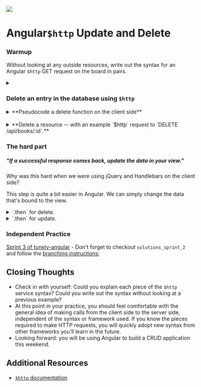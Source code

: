 <!--
Creator: Team, edits by Cory Fauver
Market: SF
-->

![](https://ga-dash.s3.amazonaws.com/production/assets/logo-9f88ae6c9c3871690e33280fcf557f33.png)

# Angular`$http` Update and Delete

### Warmup

Without looking at any outside resources, write out the syntax for an Angular `$http` GET request on the board in pairs.

<details><summary></summary>
```javascript
$http({
  method: 'GET',
  url: 'http://www.jonsnow-portfolio.com/api/projects'
}).then(successCallback, errorCallback);

function successCallback(response) {
  console.log('response for all projects:', response);
}
function errorCallback(error) {
  console.log('There was an error getting the data', error);
}
```
</details>

### Why is this important?
<!-- framing the "why" in big-picture/real world examples -->
![CRUD](http://2.bp.blogspot.com/-frXMwdxsUyg/VpwZAFmBcJI/AAAAAAAABK4/G6sBPW0qhg8/s1600/CRUD.png)

*This workshop is important because:*

Angular is built to help develop full CRUD apps. Update and delete are the more complex half of CRUD that require reflection on the DOM after it has been loaded. Practice is important to help you feel comfortable doing this work on your own.

### What are the objectives?
<!-- specific/measurable goal for students to achieve -->
*After this workshop, developers will be able to:*

- Make requests to update and delete data in the DB using `$http`.
- Successfully update and delete data in the view once we receive a success message from the DB.

### Where should we be now?
<!-- call out the skills that are prerequisites -->
*Before this workshop, developers should already be able to:*

- make update and delete requests using jQuery's `$.ajax()` function.
- using jQuery to adjust the DOM to reflect data returned from the server.


### Update a database using `$http`

<details>
  <summary>
  **Pseudocode an update function on the client side**
  </summary>
  1. Gather the proper resources to send the request
    1. Specify the proper endpoint on the API to update the proper resource.
    2. Select the proper data to send in this PUT request.
  3. Make the PUT request with all of the proper data.
  4. If a successful response comes back, update the data in your view.
  5. If an error response comes back, log the error, optionally, notify the user of the error, and do not update the data in the view.
</details>
<br>
<details><summary> **Update a resource -- with an example `$http` request to `PUT /api/books/:id`.** </summary>

```js
vm.sendUpdate = function(book){
  $http({
    method: 'PUT',
    url: '/api/books/'+book._id,
    data: {
      title: book.title,
      author: book.author,
      characters: book.characters
    },
  }).then(function successCallback(response) {
    // update the data that's bound to the view.
  }, function errorCallback(error) {
    console.log('There was an error', error);
  })
};
```

... and a sample response:
<details><summary>click to see full response</summary>
```js
{
  "data": {
    _id: "56fd8372m098ok2u89uclwm09",
    title: "Harry Potter and the Sorcerer's Stone",
    author: "J.K. Rowling",
    characters: [ "Harry Potter", "Ron Weasley", "Hermione Granger", "Hagrid", "Dumbledore"]
  },
  "status": 200,
  "config": {
    "method": "PUT",
    "transformRequest": [
      null
    ],
    "transformResponse": [
      null
    ],
    "data": {
      _id: "56fd8372m098ok2u89uclwm09",
      title: "Harry Potter and the Sorcerer's Stone",
      author: "J.K. Rowling",
      characters: [ "Harry Potter", "Ron Weasley", "Hermione Granger", "Hagrid", "Dumbledore"]
    },
    "url": "http://www.cf-books.com/api/books/56fd8372m098ok2u89uclwm09",
    "headers": {
      "Accept": "application/json, text/plain, */*"
    }
  },
  "statusText": "OK"
};
```

</details>

</details>


### Delete an entry in the database using `$http`

<details>
  <summary>
  **Pseudocode a delete function on the client side**
  </summary>
  1. Gather the proper resources to send the request
    1. Get the proper endpoint on the API to update the proper resource. Make sure you know the way you are supposed to identify a specific item to delete (by id? by name?). For example, `/api/albums/:id`.
  3. Make the DELETE request to the proper endpoint.
  4. If a successful response comes back, update the data in your view.
  5. If an error response comes back, log the error, optionally, notify the user of the error, and do not update the data in the view.
</details>
<br>
<details><summary>**Delete a resource -- with an example `$http` request to `DELETE /api/books/:id`.**</summary>
```js
vm.deleteBook = function(book){
  $http({
    method: 'DELETE',
    url: '/api/books/' + book._id,
  }).then(function successCallback(response) {
    // delete the entry from the data that's bound to the view.
  }, function errorCallback(error) {
    console.log('There was an error', error);
    // Possibly, display to the user that you were unable to delete.
  });
};
```

  ... and a sample response:
<details><summary>click to see full response</summary>
```js
{
  "data": {
    _id: "56fd8372m098ok2u89uclwm09",
    title: "Harry Potter and the Sorcerer's Stone",
    author: "J.K. Rowling",
    characters: [ "Harry Potter", "Ron Weasley", "Hermione Granger", "Hagrid", "Dumbledore"]
  },
  "status": 200,
  "config": {
    "method": "DELETE",
    "transformRequest": [
      null
    ],
    "transformResponse": [
      null
    ],
    "url": "http://www.cf-books.com/api/books/56fd8372m098ok2u89uclwm0",
    "headers": {
      "Accept": "application/json, text/plain, */*"
    }
  },
  "statusText": "OK"
} 
```

</details>

</details>

### The hard part
##### "If a successful response comes back, update the data in your view."

Why was this hard when we were using jQuery and Handlebars on the client side?

This step is quite a bit easier in Angular. We can simply change the data that's bound to the view.

<details>
  <summary>`.then` for delete.</summary>
```javascript
vm.deleteBook = function(book){
  $http({
    method: 'DELETE',
    url: '/api/books/' + book._id,
  }).then(function successCallback(deletedBookJson) {
    var index = vm.books.indexOf(book);
    vm.books.splice(index, 1);
  }, function errorCallback(response) {
    console.log('There was an error deleting the data', response);
  });
}
```
</details>

<details>
  <summary>`.then` for update.</summary>
```javascript
vm.updateBook = function(book){
  $http({
    method: 'PUT',
    url: '/api/books/' + book._id,
    data: {
      title: book.title,
      author: book.author,
      characters: book.characters
    },
  }).then(function successCallback(updatedBookJson) {
    var index = vm.books.indexOf(book);
    vm.books.splice(index, 1, updatedBookJson);
    // any hiding / showing that needs to occur
  }, function errorCallback(response) {
    console.log('There was an error deleting the data', response);
  });
}
```
</details>


### Independent Practice

[Sprint 3 of tunely-angular](https://github.com/SF-WDI-LABS/tunely-angular/blob/master/docs/sprint3.md) - Don't forget to checkout `solutions_sprint_2` and follow the [branching instructions](https://github.com/SF-WDI-LABS/tunely-angular/blob/master/docs/starting_with_a_branch.md#subsequent-sprints);

## Closing Thoughts
- Check in with yourself: Could you explain each piece of the `$http` service syntax? Could you write out the syntax without looking at a previous example?
- At this point in your practice, you should feel comfortable with the general idea of making calls from the client side to the server side, independent of the syntax or framework used. If you know the pieces required to make HTTP requests, you will quickly adopt new syntax from other frameworks you'll learn in the future.
- Looking forward: you will be using Angular to build a CRUD application this weekend.

## Additional Resources
- [`$http` documentation](https://docs.angularjs.org/api/ng/service/$http)
